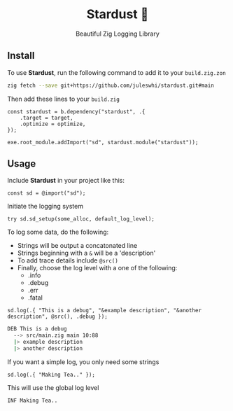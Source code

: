 <div align="center">

# Stardust 🌠

Beautiful Zig Logging Library

</div>

## Install

To use **Stardust**, run the following command to add it to your `build.zig.zon`

```sh
zig fetch --save git+https://github.com/juleswhi/stardust.git#main
```

Then add these lines to your `build.zig`

```zig
const stardust = b.dependency("stardust", .{
    .target = target,
    .optimize = optimize,
});

exe.root_module.addImport("sd", stardust.module("stardust"));
```

## Usage

Include **Stardust** in your project like this:

```zig
const sd = @import("sd");
```

Initiate the logging system

```zig
try sd.sd_setup(some_alloc, default_log_level);
```

To log some data, do the following:

- Strings will be output a concatonated line
- Strings beginning with a `&` will be a 'description'
- To add trace details include `@src()`
- Finally, choose the log level with a one of the following:
    - .info
    - .debug
    - .err
    - .fatal

```zig
sd.log(.{ "This is a debug", "&example description", "&another description", @src(), .debug });
```

```sh
DEB This is a debug
  --> src/main.zig main 10:88
  |> example description
  |> another description
```

If you want a simple log, you only need some strings

```zig
sd.log(.{ "Making Tea.." });
```

This will use the global log level

```sh
INF Making Tea..
```